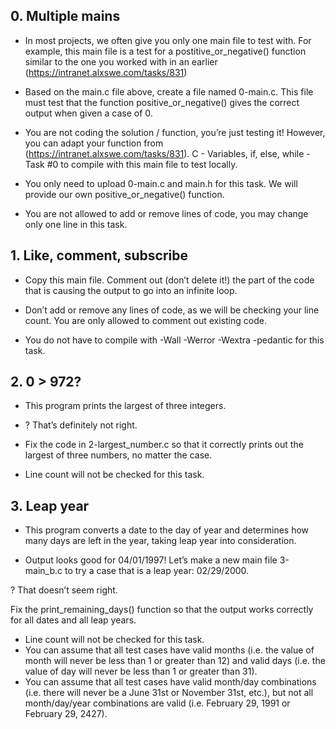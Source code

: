 ## 0. Multiple mains

- In most projects, we often give you only one main file to test with. For example, this main file is a test for a postitive_or_negative() function similar to the one you worked with in an earlier (https://intranet.alxswe.com/tasks/831)
- Based on the main.c file above, create a file named 0-main.c. This file must test that the function positive_or_negative() gives the correct output when given a case of 0.

- You are not coding the solution / function, you’re just testing it! However, you can adapt your function from (https://intranet.alxswe.com/tasks/831). C - Variables, if, else, while - Task #0 to compile with this main file to test locally.

- You only need to upload 0-main.c and main.h for this task. We will provide our own positive_or_negative() function.
- You are not allowed to add or remove lines of code, you may change only one line in this task.

## 1. Like, comment, subscribe

- Copy this main file. Comment out (don’t delete it!) the part of the code that is causing the output to go into an infinite loop.

- Don’t add or remove any lines of code, as we will be checking your line count. You are only allowed to comment out existing code.
- You do not have to compile with -Wall -Werror -Wextra -pedantic for this task.

## 2. 0 > 972?

- This program prints the largest of three integers.

- ? That’s definitely not right.

- Fix the code in 2-largest_number.c so that it correctly prints out the largest of three numbers, no matter the case.

- Line count will not be checked for this task.

## 3. Leap year

- This program converts a date to the day of year and determines how many days are left in the year, taking leap year into consideration.

- Output looks good for 04/01/1997! Let’s make a new main file 3-main_b.c to try a case that is a leap year: 02/29/2000.

 ? That doesn’t seem right.

Fix the print_remaining_days() function so that the output works correctly for all dates and all leap years.

- Line count will not be checked for this task.
- You can assume that all test cases have valid months (i.e. the value of month will never be less than 1 or greater than 12) and valid days (i.e. the value of day will never be less than 1 or greater than 31).
- You can assume that all test cases have valid month/day combinations (i.e. there will never be a June 31st or November 31st, etc.), but not all month/day/year combinations are valid (i.e. February 29, 1991 or February 29, 2427).

